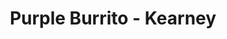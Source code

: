 ---
path: "/eats/purple-burrito-kearney"
title: "Purple Burrito - Kearney"
image: "https://res.cloudinary.com/tpage99/image/upload/v1586830151/local417eats/local417eatslogo.png"
orderops: "curbside, takeout"
category: "eats"
hours: "11am-7pm Monday through Saturday"
eatsType: "Mexican"
website: "https://www.facebook.com/Purple-Burrito-108179149318840"
facebook: "https://www.facebook.com/Purple-Burrito-108179149318840"
address: "3459 W Kearney St Springfield, Missouri 65803"
phone: "4178667722"
tags: ["mexican", "tacos", "burritos"]
---